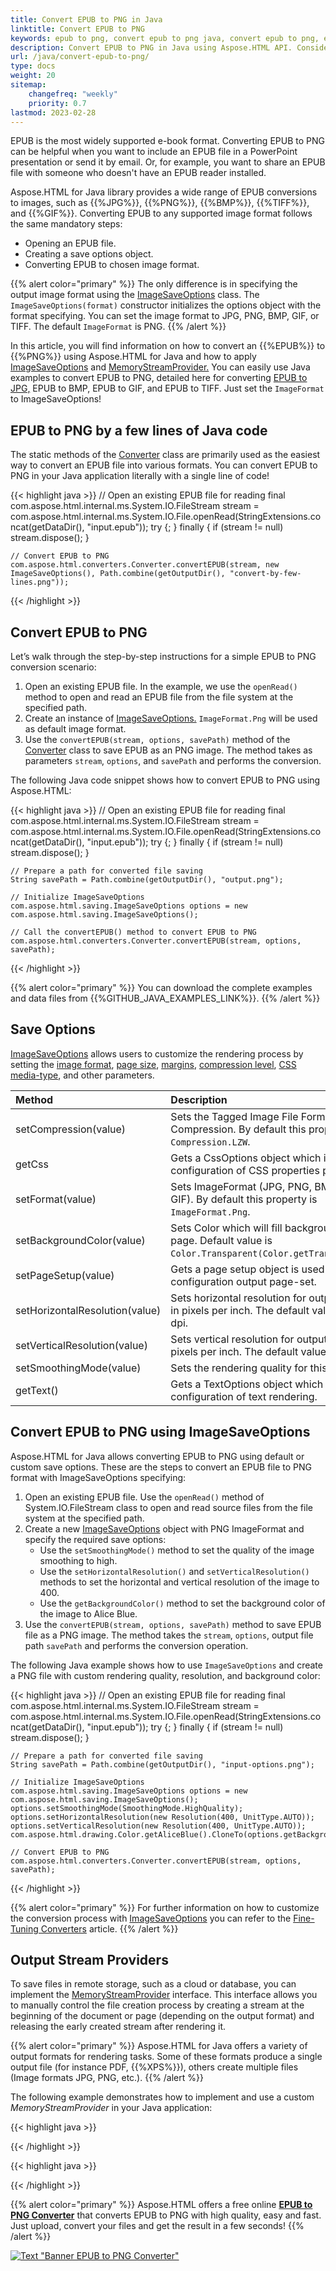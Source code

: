 ```yaml
---
title: Convert EPUB to PNG in Java
linktitle: Convert EPUB to PNG
keywords: epub to png, convert epub to png java, convert epub to png, epub to png conversion, epub to png converter, save options, stream provider, java code
description: Convert EPUB to PNG in Java using Aspose.HTML API. Consider various EPUB to PNG conversion scenarios in Java code.
url: /java/convert-epub-to-png/
type: docs
weight: 20
sitemap:
    changefreq: "weekly"
    priority: 0.7
lastmod: 2023-02-28
---
```


<link href="./../style.css" rel="stylesheet" type="text/css" />

EPUB is the most widely supported e-book format. Converting EPUB to PNG can be helpful when you want to include an EPUB file in a PowerPoint presentation or send it by email. Or, for example, you want to share an EPUB file with someone who doesn't have an EPUB reader installed.

Aspose.HTML for Java library provides a wide range of EPUB conversions to images, such as {{%JPG%}}, {{%PNG%}}, {{%BMP%}}, {{%TIFF%}}, and {{%GIF%}}. Converting EPUB to any supported image format follows the same mandatory steps:
 - Opening an EPUB file.
 - Creating a save options object.
 - Converting EPUB to chosen image format.

{{% alert color="primary" %}}
The only difference is in specifying the output image format using the [ImageSaveOptions](https://reference.aspose.com/html/java/com.aspose.html.saving/imagesaveoptions) class. The `ImageSaveOptions(format)` constructor initializes the options object with the format specifying. You can set the image format to JPG, PNG, BMP, GIF, or TIFF. The default `ImageFormat` is PNG.
{{% /alert %}}

In this article, you will find information on how to convert an {{%EPUB%}} to {{%PNG%}} using Aspose.HTML for Java and how to apply [ImageSaveOptions](https://reference.aspose.com/html/java/com.aspose.html.saving/imagesaveoptions) and [MemoryStreamProvider.](https://reference.aspose.com/html/java/com.aspose.html/package-frame) You can easily use Java examples to convert EPUB to PNG, detailed here for converting [EPUB to JPG,](/html/java/convert-epub-to-jpg/) EPUB to BMP, EPUB to GIF, and EPUB to TIFF. Just set the `ImageFormat` to ImageSaveOptions! 

## **EPUB to PNG by a few lines of Java code**

The static methods of the [Converter](https://reference.aspose.com/html/java/com.aspose.html.converters/converter) class are primarily used as the easiest way to convert an EPUB file into various formats. You can convert EPUB to PNG in your Java application literally with a single line of code!

{{< highlight java >}}
    // Open an existing EPUB file for reading
    final  com.aspose.html.internal.ms.System.IO.FileStream stream = com.aspose.html.internal.ms.System.IO.File.openRead(StringExtensions.concat(getDataDir(),  "input.epub"));
    try
    {;
    }
    finally { if (stream != null) stream.dispose(); }

    // Convert EPUB to PNG           
    com.aspose.html.converters.Converter.convertEPUB(stream, new ImageSaveOptions(), Path.combine(getOutputDir(), "convert-by-few-lines.png"));   
{{< /highlight >}}

## **Convert EPUB to PNG**

Let’s walk through the step-by-step instructions for a simple EPUB to PNG conversion scenario:

1. Open an existing EPUB file. In the example, we use the `openRead()` method to open and read an EPUB file from the file system at the specified path.
1. Create an instance of [ImageSaveOptions.](https://reference.aspose.com/html/java/com.aspose.html.saving/imagesaveoptions) `ImageFormat.Png` will be used as default image format.
1. Use the `convertEPUB(stream, options, savePath)` method of the [Converter](https://reference.aspose.com/html/java/com.aspose.html.converters/converter) class to save EPUB as an PNG image. The method takes as parameters `stream`, `options`, and `savePath` and performs the conversion.

The following Java code snippet shows how to convert EPUB to PNG using Aspose.HTML:

{{< highlight java >}}
    // Open an existing EPUB file for reading
    final  com.aspose.html.internal.ms.System.IO.FileStream stream = com.aspose.html.internal.ms.System.IO.File.openRead(StringExtensions.concat(getDataDir(),  "input.epub"));
    try
    {;
    }
    finally { if (stream != null) stream.dispose(); }

    // Prepare a path for converted file saving 
    String savePath = Path.combine(getOutputDir(), "output.png");

    // Initialize ImageSaveOptions 
    com.aspose.html.saving.ImageSaveOptions options = new com.aspose.html.saving.ImageSaveOptions();

    // Call the convertEPUB() method to convert EPUB to PNG
    com.aspose.html.converters.Converter.convertEPUB(stream, options, savePath);
{{< /highlight >}}

{{% alert color="primary" %}}
You can download the complete examples and data files from {{%GITHUB_JAVA_EXAMPLES_LINK%}}.
{{% /alert %}}

## **Save Options**

[ImageSaveOptions](https://reference.aspose.com/html/java/com.aspose.html.saving/imagesaveoptions) allows users to customize the rendering process by setting the [image format](https://reference.aspose.com/html/java/com.aspose.html.rendering.image/ImageFormat), [page size](https://reference.aspose.com/html/java/com.aspose.html.rendering/RenderingOptions#getPageSetup--), [margins](https://reference.aspose.com/html/java/com.aspose.html.drawing/Page#getMargin--), [compression level](https://reference.aspose.com/html/java/com.aspose.html.rendering.image/Compression), [CSS media-type](https://reference.aspose.com/html/java/com.aspose.html.rendering/MediaType), and other parameters.

| Method                                                     | Description                                                  |
| :----------------------------------------------------------- | :----------------------------------------------------------- |
| setCompression(value)| Sets the Tagged Image File Format (TIFF) Compression. By default this property is `Compression.LZW`.|
| getCss | Gets a CssOptions object which is used for configuration of CSS properties processing. |
| setFormat(value)| Sets ImageFormat (JPG, PNG, BMP, TIFF, or GIF). By default this property is `ImageFormat.Png`. |
| setBackgroundColor(value) | Sets Color which will fill background of every page. Default value is `Color.Transparent(Color.getTransparent())`. |
| setPageSetup(value) | Gets a page setup object is used for configuration output page-set.|
| setHorizontalResolution(value) | Sets horizontal resolution for output images in pixels per inch. The default value is 300 dpi. |
| setVerticalResolution(value) | Sets vertical resolution for output images in pixels per inch. The default value is 300 dpi. |
| setSmoothingMode(value) | Sets the rendering quality for this image. |
| getText() | Gets a TextOptions object which is used for configuration of text rendering. |

## **Convert EPUB to PNG using ImageSaveOptions**

Aspose.HTML for Java allows converting EPUB to PNG using default or custom save options. These are the steps to convert an EPUB file to PNG format with ImageSaveOptions specifying:  

1. Open an existing EPUB file. Use the `openRead()` method of System.IO.FileStream class to open and read source files from the file system at the specified path.
2. Create a new [ImageSaveOptions](https://reference.aspose.com/html/java/com.aspose.html.saving/imagesaveoptions) object with PNG ImageFormat and specify the required save options: 
    - Use the `setSmoothingMode()` method to set the quality of the image smoothing to high.
    - Use the `setHorizontalResolution()` and `setVerticalResolution()` methods to set the horizontal and vertical resolution of the image to 400.
    - Use the `getBackgroundColor()` method to set the background color of the image to Alice Blue.    
3. Use the `convertEPUB(stream, options, savePath)` method to save EPUB file as a PNG image. The method takes the `stream`, `options`, output file path `savePath` and performs the conversion operation.

The following Java example shows how to use `ImageSaveOptions` and create a PNG file with custom rendering quality, resolution, and background color:

{{< highlight java >}}
    // Open an existing EPUB file for reading
    final  com.aspose.html.internal.ms.System.IO.FileStream stream = com.aspose.html.internal.ms.System.IO.File.openRead(StringExtensions.concat(getDataDir(),  "input.epub"));
    try
    {;
    }
    finally { if (stream != null) stream.dispose(); }

    // Prepare a path for converted file saving 
    String savePath = Path.combine(getOutputDir(), "input-options.png");

    // Initialize ImageSaveOptions 
    com.aspose.html.saving.ImageSaveOptions options = new com.aspose.html.saving.ImageSaveOptions();
    options.setSmoothingMode(SmoothingMode.HighQuality);
    options.setHorizontalResolution(new Resolution(400, UnitType.AUTO));
    options.setVerticalResolution(new Resolution(400, UnitType.AUTO));
    com.aspose.html.drawing.Color.getAliceBlue().CloneTo(options.getBackgroundColor());

    // Convert EPUB to PNG
    com.aspose.html.converters.Converter.convertEPUB(stream, options, savePath);  
{{< /highlight >}}

{{% alert color="primary" %}}
For further information on how to customize the conversion process with [ImageSaveOptions](https://reference.aspose.com/html/java/com.aspose.html.saving/imagesaveoptions) you can refer to the [Fine-Tuning Converters](/html/java/converting-between-formats/fine-tuning-converters/) article.
{{% /alert %}}

## **Output Stream Providers**

To save files in remote storage, such as a cloud or database, you can implement the [MemoryStreamProvider](https://reference.aspose.com/html/java/com.aspose.html/package-frame) interface.  This interface allows you to manually control the file creation process by creating a stream at the beginning of the document or page (depending on the output format) and releasing the early created stream after rendering it.

{{% alert color="primary" %}}
Aspose.HTML for Java offers a variety of output formats for rendering tasks. Some of these formats produce a single output file (for instance PDF, {{%XPS%}}), others create multiple files (Image formats JPG, PNG, etc.).
{{% /alert %}} 

The following example demonstrates how to implement and use a custom *MemoryStreamProvider* in your Java application:

{{< highlight java >}}

{{< /highlight >}}

{{< highlight java >}}

{{< /highlight >}}

{{% alert color="primary" %}}
Aspose.HTML offers a free online [**EPUB to PNG Converter**](https://products.aspose.app/html/conversion/epub-to-png) that converts EPUB to PNG with high quality, easy and fast. Just upload, convert your files and get the result in a few seconds!
{{% /alert %}}

<a href="https://products.aspose.app/html/conversion/epub-to-png" target="_blank">![Text "Banner EPUB to PNG Converter"](./../../../epub-to-png.png#center)</a>